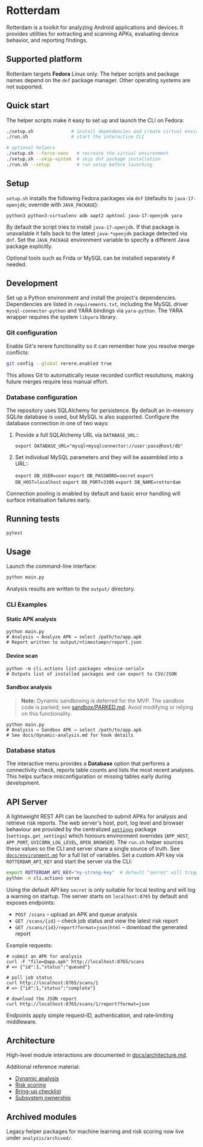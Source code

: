 # Rotterdam

Rotterdam is a toolkit for analyzing Android applications and devices. It provides utilities for extracting and scanning APKs, evaluating device behavior, and reporting findings.

## Supported platform

Rotterdam targets **Fedora** Linux only. The helper scripts and package names depend on the `dnf` package manager. Other operating systems are not supported.

## Quick start

The helper scripts make it easy to set up and launch the CLI on Fedora:

```bash
./setup.sh              # install dependencies and create virtual environment
./run.sh                # start the interactive CLI

# optional helpers
./setup.sh --force-venv   # recreate the virtual environment
./setup.sh --skip-system  # skip dnf package installation
./run.sh --setup          # run setup before launching
```

## Setup

`setup.sh` installs the following Fedora packages via `dnf` (defaults to `java-17-openjdk`; override with `JAVA_PACKAGE`):

```
python3 python3-virtualenv adb aapt2 apktool java-17-openjdk yara
```

By default the script tries to install `java-17-openjdk`. If that package is
unavailable it falls back to the latest `java-*openjdk` package detected via
`dnf`. Set the `JAVA_PACKAGE` environment variable to specify a different Java
package explicitly.

Optional tools such as Frida or MySQL can be installed separately if needed.

## Development

Set up a Python environment and install the project's dependencies.
Dependencies are listed in `requirements.txt`, including the MySQL driver
`mysql-connector-python` and YARA bindings via `yara-python`.
The YARA wrapper requires the system `libyara` library.

### Git configuration

Enable Git's rerere functionality so it can remember how you resolve merge
conflicts:

```bash
git config --global rerere.enabled true
```

This allows Git to automatically reuse recorded conflict resolutions, making
future merges require less manual effort.

### Database configuration

The repository uses SQLAlchemy for persistence. By default an in-memory
SQLite database is used, but MySQL is also supported. Configure the database
connection in one of two ways:

1. Provide a full SQLAlchemy URL via ``DATABASE_URL``::

   ``export DATABASE_URL="mysql+mysqlconnector://user:pass@host/db"``

2. Set individual MySQL parameters and they will be assembled into a URL::

   ``export DB_USER=user``
   ``export DB_PASSWORD=secret``
   ``export DB_HOST=localhost``
   ``export DB_PORT=3306``
   ``export DB_NAME=rotterdam``

Connection pooling is enabled by default and basic error handling will surface
initialisation failures early.

## Running tests

```bash
pytest
```

## Usage

Launch the command-line interface:

```bash
python main.py
```

Analysis results are written to the `output/` directory.

### CLI Examples

#### Static APK analysis

```
python main.py
# Analysis → Analyze APK → select /path/to/app.apk
# Report written to output/<timestamp>/report.json
```

#### Device scan

```
python -m cli.actions list-packages <device-serial>
# Outputs list of installed packages and can export to CSV/JSON
```

#### Sandbox analysis

> **Note:** Dynamic sandboxing is deferred for the MVP. The sandbox code is parked; see [sandbox/PARKED.md](sandbox/PARKED.md). Avoid modifying or relying on this functionality.

```
python main.py
# Analysis → Sandbox APK → select /path/to/app.apk
# See docs/dynamic-analysis.md for hook details
```

### Database status

The interactive menu provides a **Database** option that performs a
connectivity check, reports table counts and lists the most recent analyses.
This helps surface misconfiguration or missing tables early during
development.

## API Server

A lightweight REST API can be launched to submit APKs for analysis and
retrieve risk reports. The web server's host, port, log level and browser
behaviour are provided by the centralized [`settings`](settings/) package
(`settings.get_settings`) which honours environment overrides (`APP_HOST`,
`APP_PORT`, `UVICORN_LOG_LEVEL`, `OPEN_BROWSER`). The `run.sh` helper sources
these values so the CLI and server share a single source of truth. See
[`docs/environment.md`](docs/environment.md) for a full list of variables. Set a
custom API key via `ROTTERDAM_API_KEY` and start the server via the CLI:

```bash
export ROTTERDAM_API_KEY="my-strong-key"  # default "secret" will trigger a warning
python -m cli.actions serve
```

Using the default API key `secret` is only suitable for local testing and will
log a warning on startup. The server starts on `localhost:8765` by default and
exposes endpoints:

* `POST /scans` – upload an APK and queue analysis
* `GET /scans/{id}` – check job status and view the latest risk report
* `GET /scans/{id}/report?format=json|html` – download the generated report

Example requests:

```
# submit an APK for analysis
curl -F "file=@app.apk" http://localhost:8765/scans
# => {"id":1,"status":"queued"}

# poll job status
curl http://localhost:8765/scans/1
# => {"id":1,"status":"complete"}

# download the JSON report
curl http://localhost:8765/scans/1/report?format=json
```

Endpoints apply simple request‑ID, authentication, and rate‑limiting middleware.

## Architecture

High-level module interactions are documented in
[docs/architecture.md](docs/architecture.md).

Additional reference material:

- [Dynamic analysis](docs/dynamic-analysis.md)
- [Risk scoring](docs/risk-scoring.md)
- [Bring-up checklist](docs/BRING-UP-CHECKLIST.md)
- [Subsystem ownership](docs/OWNERSHIP.md)

## Archived modules

Legacy helper packages for machine learning and risk scoring now live under
`analysis/archived/`.
